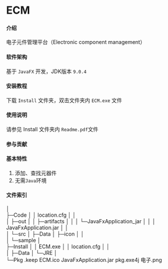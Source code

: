 # ECM

#### 介绍
电子元件管理平台（Electronic component management）

#### 软件架构
基于 `JavaFX` 开发，JDK版本 `9.0.4`


#### 安装教程

下载 `Install` 文件夹，双击文件夹内 `ECM.exe` 文件


#### 使用说明

请参见 Install 文件夹内 `Readme.pdf`文件


#### 参与贡献


#### 基本特性
1. 添加、查找元器件
2. 无需`Java`环境

#### 文件索引
│  
├─Code
│  │  location.cfg
│  │          
│  ├─out
│  │  ├─artifacts
│  │  │  └─JavaFxApplication_jar
│  │  │          JavaFxApplication.jar
│  │                  
│  └─src
│      ├─Data
│      ├─icon
│      │      
│      └─sample
│              
├─Install
│  │  ECM.exe
│  │  location.cfg
│  │  
│  ├─Data
│  └─JRE
│                  
└─Pkg
        .keep
        ECM.ico
        JavaFxApplication.jar
        pkg.exe4j
        电子.png